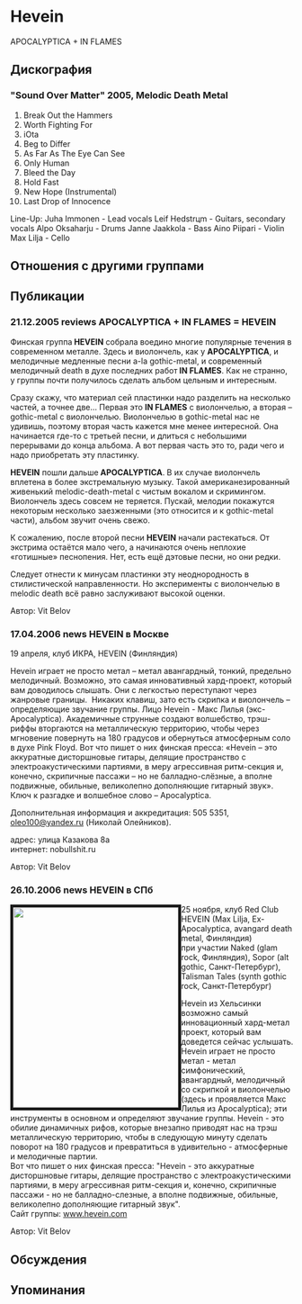 # Hevein

APOCALYPTICA + IN FLAMES

## Дискография

### "Sound Over Matter" 2005, Melodic Death Metal

01. Break Out the Hammers 
02. Worth Fighting For 
03. iOta 
04. Beg to Differ 
05. As Far As The Eye Can See 
06. Only Human 
07. Bleed the Day 
08. Hold Fast 
09. New Hope (Instrumental) 
10. Last Drop of Innocence 

Line-Up: 
Juha Immonen - Lead vocals 
Leif Hedstrцm - Guitars, secondary vocals 
Alpo Oksaharju - Drums 
Janne Jaakkola - Bass 
Aino Piipari - Violin 
Max Lilja - Cello


## Отношения с другими группами


## Публикации

### 21.12.2005 reviews APOCALYPTICA + IN FLAMES &#x3D; HEVEIN

<P>Финская группа<STRONG> HEVEIN</STRONG> собрала воедино многие популярные течения в современном металле. Здесь и виолончель, как у <STRONG>APOCALYPTICA</STRONG>, и мелодичные медленные песни a-la gothic-metal, и современный мелодичный death в духе последних работ<STRONG> IN FLAMES</STRONG>. Как не странно, у группы почти получилось сделать альбом цельным и интересным.</P>
<P>Сразу скажу, что материал сей пластинки надо разделить на несколько частей, а точнее две… Первая это <STRONG>IN FLAMES</STRONG> с виолончелью, а вторая – gothic-metal с виолончелью. Виолончелью в gothic-metal нас не удивишь, поэтому вторая часть кажется мне менее интересной. Она начинается где-то с третьей песни, и длиться с небольшими перерывами до конца альбома. А вот первая часть это то, ради чего и надо приобретать эту пластинку.</P>
<P><STRONG>HEVEIN</STRONG> пошли дальше<STRONG> APOCALYPTICA</STRONG>. В их случае виолончель вплетена в более экстремальную музыку. Такой американезированный живенький melodic-death-metal с чистым вокалом и скримингом. Виолончель здесь совсем не теряется. Пускай, мелодии покажутся некоторым несколько заезженными (это относится и к gothic-metal части), альбом звучит очень свежо.</P>
<P>К сожалению, после второй песни <STRONG>HEVEIN</STRONG> начали растекаться. От экстрима остаётся мало чего, а начинаются очень неплохие «готишные» песнопения. Нет, есть ещё дэтовые песни, но они редки.</P>
<P>Следует отнести к минусам пластинки эту неоднородность в стилистической направленности. Но эксперименты с виолончелью в melodic death всё равно заслуживают высокой оценки.</P>
Автор: Vit Belov

### 17.04.2006 news HEVEIN в Москве

<P>19 апреля, клуб ИКРА, HEVEIN (Финляндия)</P>
<P>Hevein играет не просто метал – метал авангардный, тонкий, предельно мелодичный. Возможно, это самая инновативный хард-проект, который вам доводилось слышать. Они с легкостью переступают через жанровые границы.&nbsp; Никаких клавиш, зато есть скрипка и виолончель – определяющие звучание группы. Лицо Hevein - Макс Лилья (экс-Apocalyptica). Академичные струнные создают волшебство, трэш-риффы вторгаются на металлическую территорию, чтобы через мгновение повернуть на 180 градусов и обернуться атмосферным соло в духе Pink Floyd. Вот что пишет о них финская пресса: «Hevein – это аккуратные дисторшновые гитары, делящие пространство с электроакустическими партиями, в меру агрессивная ритм-секция и, конечно, скрипичные пассажи – но не балладно-слёзные, а вполне подвижные, обильные, великолепно дополняющие гитарный звук». Ключ к разгадке и волшебное слово – Apocalyptica.</P>
<P>Дополнительная информация и аккредитация: 505 5351, <A href="mailto:oleo100@yandex.ru">oleo100@yandex.ru</A> (Николай Олейников).</P>
<P>адрес: улица Казакова 8а<BR>интернет: nobullshit.ru</P>
Автор: Vit Belov

### 26.10.2006 news HEVEIN в СПб

<P><IMG height=356 alt="" hspace=0 src="/images/shows_rus/2006.11/10849.jpg" width=294 align=left border=5>25 ноября, клуб Red Club <BR>HEVEIN (Max Lilja, Ex-Apocalyptica, avangard death metal, Финляндия)<BR>при участии Naked (glam rock, Финляндия), Sopor (alt gothic, Санкт-Петербург), Talisman Tales (synth gothic rock, Санкт-Петербург) </P>
<P>Hevein из Хельсинки возможно самый инновационный хард-метал проект, который вам доведется сейчас услышать. Hevein играет не просто метал - метал симфонический, авангардный, мелодичный со скрипкой и виолончелью (здесь и проявляется Макс Лилья из Apocalyptica); эти инструменты в основном и определяют звучание группы. Hevein - это обилие динамичных рифов, которые внезапно приводят нас на трэш металлическую территорию, чтобы в следующую минуту сделать поворот на 180 градусов и превратиться в удивительно - атмосферные и мелодичные партии.<BR>Вот что пишет о них финская пресса: "Hevein - это аккуратные дисторшновые гитары, делящие пространство с электроакустическими партиями, в меру агрессивная ритм-секция и, конечно, скрипичные пассажи - но не балладно-слезные, а вполне подвижные, обильные, великолепно дополняющие гитарный звук".&nbsp; <BR>Сайт группы: <A href="http://www.hevein.com/">www.hevein.com</A></P>
Автор: Vit Belov


## Обсуждения


## Упоминания

